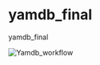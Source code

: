 # yamdb_final
yamdb_final

![Yamdb_workflow](https://github.com/Anastazise/yamdb_final/workflows/yamdb_workflow.yml/badge.svg)

